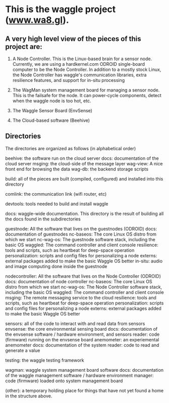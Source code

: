 # This is the waggle project (www.wa8.gl).


## A very high level view of the pieces of this project are:

1) A Node Controller.  This is the Linux-based brain for a sensor
node.  Currently, we are using a hardkernel.com ODROID single-board
computer to be the Node Controller.  In addition to a mostly stock
Linux, the Node Controller has waggle's communication libraries, extra
resilience features, and support for in-situ processing

2) The WagMan system management board for managing a sensor node.
This is the failsafe for the node.  It can power-cycle components,
detect when the waggle node is too hot, etc.

3) The Waggle Sensor Board (EnvSense)

4) The Cloud-based software (Beehive)

## Directories

The directories are organized as follows (in alphabetical order)

beehive: the software run on the cloud server
    docs: documentation of the cloud server
    msging: the cloud-side of the message layer
    wag-view: A nice front end for browsing the data
    wag-db: the backend storage scripts 

build: all of the pieces are built (compiled, configured) and
       	      	  installed into this directory

comlink: the communication link (wifi router, etc)

devtools: tools needed to build and install waggle

docs: waggle-wide documentation.  This directory is the result of
      		  building all the docs found in the subdirectories

guestnode: All the software that lives on the guestnodes (ODROID)
    docs: documentation of guestnodes
    nc-baseos: The core Linux OS distro from which we start
    nc-wag-os: The guestnode software stack, including the basic OS
        waggled: The command controller and client console
        resilience: tools and scripts, such as heartbeat for deep-space operation
        personalization: scripts and config files for personalizing a node
	externs: external packages added to make the basic Waggle OS better
    in-situ: audio and image computing done inside the guestnode

nodecontroller: All the software that lives on the Node Controller (ODROID)
    docs: documentation of node controller
    nc-baseos: The core Linux OS distro from which we start
    nc-wag-os: The Node Controller software stack, including the basic OS
        waggled: The command controller and client console
        msging: The remote messaging service to the cloud
        resilience: tools and scripts, such as heartbeat for deep-space operation
        personalization: scripts and config files for personalizing a node
	externs: external packages added to make the basic Waggle OS better

sensors: all of the code to interact with and read data from sensors
    envsense: the core environmental sensing board
        docs: documentation of the envsense software / hardware environment, and sensors
        reader: code (firmware) running on the envsense board
    anemometer: an experiemental anemometer
        docs: documentation of the system
	reader: code to read and generate a value

testing: the waggle testing framework

wagman: waggle system management board software
    docs: documentation of the waggle management software / hardware environment
    manager: code (firmware) loaded onto system management board

(other): a temporary holding place for things that have not yet found
a home in the structure above.
